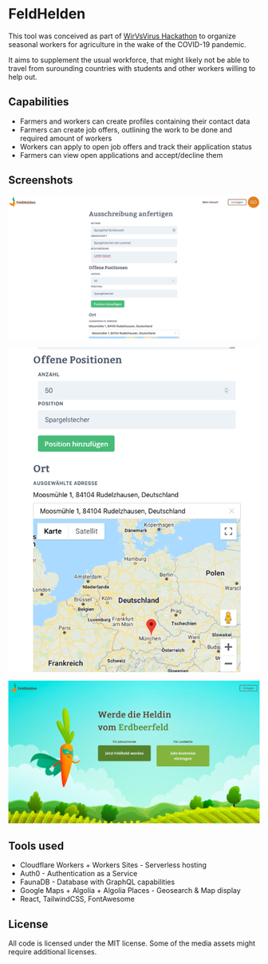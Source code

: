 # FeldHelden

This tool was conceived as part of [WirVsVirus Hackathon](https://wirvsvirushackathon.org/) to organize seasonal workers for agriculture in the wake of the COVID-19 pandemic.

It aims to supplement the usual workforce, that might likely not be able to travel from surounding countries with students and other workers willing to help out.

## Capabilities

- Farmers and workers can create profiles containing their contact data
- Farmers can create job offers, outlining the work to be done and required amount of workers
- Workers can apply to open job offers and track their application status
- Farmers can view open applications and accept/decline them

## Screenshots

![alt text](./readme/pic1.png)

![alt text](./readme/pic2.png)

![alt text](./readme/pic3.png)

## Tools used

- Cloudflare Workers + Workers Sites - Serverless hosting
- Auth0 - Authentication as a Service
- FaunaDB - Database with GraphQL capabilities
- Google Maps + Algolia + Algolia Places - Geosearch & Map display
- React, TailwindCSS, FontAwesome

## License

All code is licensed under the MIT license. Some of the media assets might require additional licenses.
